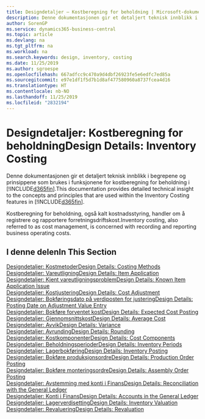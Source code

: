 ```yaml
---
title: Designdetaljer – Kostberegning for beholdning | Microsoft-dokumentasjon
description: Denne dokumentasjonen gir et detaljert teknisk innblikk i begrepene og prinsippene som brukes i funksjonene for kostberegning for beholdning i Business Central.
author: SorenGP
ms.service: dynamics365-business-central
ms.topic: article
ms.devlang: na
ms.tgt_pltfrm: na
ms.workload: na
ms.search.keywords: design, inventory, costing
ms.date: 11/25/2019
ms.author: sgroespe
ms.openlocfilehash: 667adfcc9c470a9d4dbf26923fe5e6edfc7ed85a
ms.sourcegitcommit: e97e1df1f5d7b1d8af477580960a8737fcea4d16
ms.translationtype: HT
ms.contentlocale: nb-NO
ms.lasthandoff: 11/25/2019
ms.locfileid: "2832194"
---
```

# <a name="design-details-inventory-costing"></a><span data-ttu-id="0024d-103">Designdetaljer: Kostberegning for beholdning</span><span class="sxs-lookup"><span data-stu-id="0024d-103">Design Details: Inventory Costing</span></span>
<span data-ttu-id="0024d-104">Denne dokumentasjonen gir et detaljert teknisk innblikk i begrepene og prinsippene som brukes i funksjonene for kostberegning for beholdning i [!INCLUDE[d365fin](includes/d365fin_md.md)].</span><span class="sxs-lookup"><span data-stu-id="0024d-104">This documentation provides detailed technical insight to the concepts and principles that are used within the Inventory Costing features in [!INCLUDE[d365fin](includes/d365fin_md.md)].</span></span>  

<span data-ttu-id="0024d-105">Kostberegning for beholdning, også kalt kostnadsstyring, handler om å registrere og rapportere forretningsdriftskost.</span><span class="sxs-lookup"><span data-stu-id="0024d-105">Inventory costing, also referred to as cost management, is concerned with recording and reporting business operating costs.</span></span>  

## <a name="in-this-section"></a><span data-ttu-id="0024d-106">I denne delen</span><span class="sxs-lookup"><span data-stu-id="0024d-106">In This Section</span></span>  
[<span data-ttu-id="0024d-107">Designdetaljer: Kostmetoder</span><span class="sxs-lookup"><span data-stu-id="0024d-107">Design Details: Costing Methods</span></span>](design-details-costing-methods.md)  
[<span data-ttu-id="0024d-108">Designdetaljer: Vareutligning</span><span class="sxs-lookup"><span data-stu-id="0024d-108">Design Details: Item Application</span></span>](design-details-item-application.md)  
[<span data-ttu-id="0024d-109">Designdetaljer: Kjent vareutligningsproblem</span><span class="sxs-lookup"><span data-stu-id="0024d-109">Design Details: Known Item Application Issue</span></span>](design-details-inventory-zero-level-open-item-ledger-entries.md)  
[<span data-ttu-id="0024d-110">Designdetaljer: Kostjustering</span><span class="sxs-lookup"><span data-stu-id="0024d-110">Design Details: Cost Adjustment</span></span>](design-details-cost-adjustment.md)  
[<span data-ttu-id="0024d-111">Designdetaljer: Bokføringsdato på verdiposten for justering</span><span class="sxs-lookup"><span data-stu-id="0024d-111">Design Details: Posting Date on Adjustment Value Entry</span></span>](design-details-inventory-adjustment-value-entry-posting-date.md)  
[<span data-ttu-id="0024d-112">Designdetaljer: Bokføre forventet kost</span><span class="sxs-lookup"><span data-stu-id="0024d-112">Design Details: Expected Cost Posting</span></span>](design-details-expected-cost-posting.md)  
[<span data-ttu-id="0024d-113">Designdetaljer: Gjennomsnittskost</span><span class="sxs-lookup"><span data-stu-id="0024d-113">Design Details: Average Cost</span></span>](design-details-average-cost.md)  
[<span data-ttu-id="0024d-114">Designdetaljer: Avvik</span><span class="sxs-lookup"><span data-stu-id="0024d-114">Design Details: Variance</span></span>](design-details-variance.md)  
[<span data-ttu-id="0024d-115">Designdetaljer: Avrunding</span><span class="sxs-lookup"><span data-stu-id="0024d-115">Design Details: Rounding</span></span>](design-details-rounding.md)  
[<span data-ttu-id="0024d-116">Designdetaljer: Kostkomponenter</span><span class="sxs-lookup"><span data-stu-id="0024d-116">Design Details: Cost Components</span></span>](design-details-cost-components.md)  
[<span data-ttu-id="0024d-117">Designdetaljer: Beholdningsperioder</span><span class="sxs-lookup"><span data-stu-id="0024d-117">Design Details: Inventory Periods</span></span>](design-details-inventory-periods.md)  
[<span data-ttu-id="0024d-118">Designdetaljer: Lagerbokføring</span><span class="sxs-lookup"><span data-stu-id="0024d-118">Design Details: Inventory Posting</span></span>](design-details-inventory-posting.md)  
[<span data-ttu-id="0024d-119">Designdetaljer: Bokføre produksjonsordre</span><span class="sxs-lookup"><span data-stu-id="0024d-119">Design Details: Production Order Posting</span></span>](design-details-production-order-posting.md)  
[<span data-ttu-id="0024d-120">Designdetaljer: Bokføre monteringsordre</span><span class="sxs-lookup"><span data-stu-id="0024d-120">Design Details: Assembly Order Posting</span></span>](design-details-assembly-order-posting.md)  
[<span data-ttu-id="0024d-121">Designdetaljer: Avstemming med konti i Finans</span><span class="sxs-lookup"><span data-stu-id="0024d-121">Design Details: Reconciliation with the General Ledger</span></span>](design-details-reconciliation-with-the-general-ledger.md)  
[<span data-ttu-id="0024d-122">Designdetaljer: Konti i Finans</span><span class="sxs-lookup"><span data-stu-id="0024d-122">Design Details: Accounts in the General Ledger</span></span>](design-details-accounts-in-the-general-ledger.md)  
[<span data-ttu-id="0024d-123">Designdetaljer: Lagerverdisetting</span><span class="sxs-lookup"><span data-stu-id="0024d-123">Design Details: Inventory Valuation</span></span>](design-details-inventory-valuation.md)  
[<span data-ttu-id="0024d-124">Designdetaljer: Revaluering</span><span class="sxs-lookup"><span data-stu-id="0024d-124">Design Details: Revaluation</span></span>](design-details-revaluation.md)
